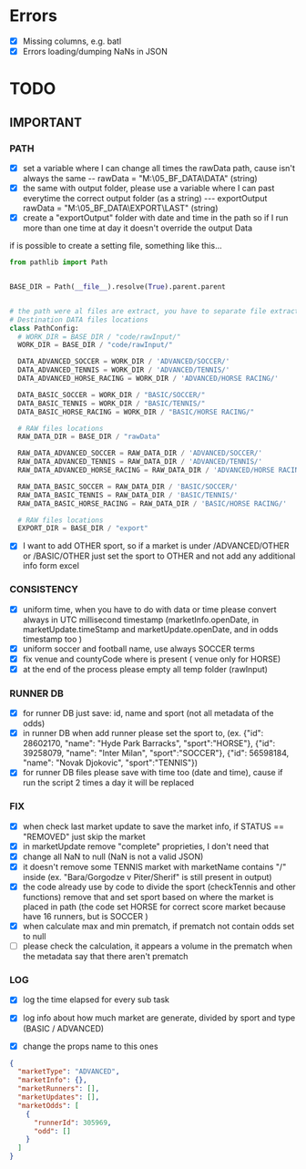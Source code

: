 # Errors
- [x] Missing columns, e.g. batl
- [x] Errors loading/dumping NaNs in JSON

# TODO

## IMPORTANT
### PATH
- [x] set a variable where I can change all times the rawData path, cause isn't always the same -- rawData = "M:\05_BF_DATA\DATA" (string)
- [x] the same with output folder, please use a variable where I can past everytime the correct output folder (as a string) --- exportOutput rawData = "M:\05_BF_DATA\EXPORT\LAST" (string)
- [x] create a "exportOutput" folder with date and time in the path so if I run more than one time at day it doesn't override the output Data

if is possible to create a setting file, something like this...
  ```python
  from pathlib import Path


BASE_DIR = Path(__file__).resolve(True).parent.parent


# the path were al files are extract, you have to separate file extracted by sport and by type of data
# Destination DATA files locations
class PathConfig:
    # WORK_DIR = BASE_DIR / "code/rawInput/"
    WORK_DIR = BASE_DIR / "code/rawInput/"

    DATA_ADVANCED_SOCCER = WORK_DIR / 'ADVANCED/SOCCER/'
    DATA_ADVANCED_TENNIS = WORK_DIR / 'ADVANCED/TENNIS/'
    DATA_ADVANCED_HORSE_RACING = WORK_DIR / 'ADVANCED/HORSE RACING/'

    DATA_BASIC_SOCCER = WORK_DIR / "BASIC/SOCCER/"
    DATA_BASIC_TENNIS = WORK_DIR / "BASIC/TENNIS/"
    DATA_BASIC_HORSE_RACING = WORK_DIR / "BASIC/HORSE RACING/"

    # RAW files locations
    RAW_DATA_DIR = BASE_DIR / "rawData"

    RAW_DATA_ADVANCED_SOCCER = RAW_DATA_DIR / 'ADVANCED/SOCCER/'
    RAW_DATA_ADVANCED_TENNIS = RAW_DATA_DIR / 'ADVANCED/TENNIS/'
    RAW_DATA_ADVANCED_HORSE_RACING = RAW_DATA_DIR / 'ADVANCED/HORSE RACING/'

    RAW_DATA_BASIC_SOCCER = RAW_DATA_DIR / 'BASIC/SOCCER/'
    RAW_DATA_BASIC_TENNIS = RAW_DATA_DIR / 'BASIC/TENNIS/'
    RAW_DATA_BASIC_HORSE_RACING = RAW_DATA_DIR / 'BASIC/HORSE RACING/'

    # RAW files locations
    EXPORT_DIR = BASE_DIR / "export"
```




- [x] I want to add OTHER sport, so if a market is under /ADVANCED/OTHER or /BASIC/OTHER  just set the sport to OTHER and not add any additional info form excel
### CONSISTENCY
- [x] uniform time, when you have to do with data or time please convert always in UTC millisecond timestamp (marketInfo.openDate, in marketUpdate.timeStamp and marketUpdate.openDate, and in odds timestamp too  )
- [x] uniform soccer and football name, use always SOCCER terms
- [x] fix venue and countyCode where is present ( venue only for HORSE)
- [x] at the end of the process please empty all temp folder (rawInput)
### RUNNER DB
- [x] for runner DB just save: id, name and sport (not all metadata of the odds)
- [x] in runner DB when add runner please set the sport to, (ex. {"id": 28602170, "name": "Hyde Park Barracks", "sport":"HORSE"}, {"id": 39258079, "name": "Inter Milan", "sport":"SOCCER"}, {"id": 56598184, "name": "Novak Djokovic", "sport":"TENNIS"})
- [x] for runner DB files please save with time too (date and time), cause if run the script 2 times a day it will be replaced
### FIX
- [x] when check last market update to save the market info, if STATUS == "REMOVED" just skip the market
- [x] in marketUpdate remove "complete" proprieties, I don't need that
- [x] change all NaN to null (NaN is not a valid JSON)
- [x] it doesn't remove some TENNIS market with marketName contains "/" inside (ex. "Bara/Gorgodze v Piter/Sherif" is still present in output)
- [x] the code already use by code to divide the sport (checkTennis and other functions) remove that and set sport based on where the market is placed in path (the code set HORSE for correct score market because have 16 runners, but is SOCCER )
- [x] when calculate max and min prematch, if prematch not contain odds set to null
- [ ] please check the calculation, it appears a volume in the prematch when the metadata say that there aren't prematch
### LOG
- [x] log the time elapsed for every sub task
- [x] log info about how much market are generate, divided by sport and type (BASIC / ADVANCED)
 
 
- [x] change the props name to this ones
```json
{
  "marketType": "ADVANCED",
  "marketInfo": {},
  "marketRunners": [],
  "marketUpdates": [],
  "marketOdds": [
    {
      "runnerId": 305969,
      "odd": []
    }
  ]
}
       
```

